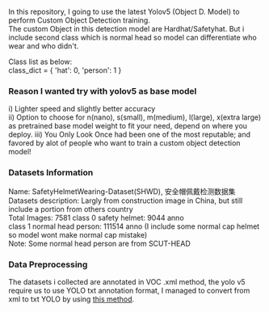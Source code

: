 In this repository, I going to use the latest Yolov5 (Object D. Model) to perform Custom Object Detection training.  
The custom Object in this detection model are Hardhat/Safetyhat. But i include second class which is normal head so model can differentiate who wear and who didn't.  

Class list as below:  
class_dict = { 'hat': 0, 'person': 1 }  

### Reason I wanted try with yolov5 as base model  
i) Lighter speed and slightly better accuracy  
ii) Option to choose for n(nano), s(small), m(medium), l(large), x(extra large) as pretrained base model weight to fit your need, depend on where you deploy.
iii) You Only Look Once had been one of the most reputable; and favored by alot of people who want to train a custom object detection model!


### Datasets Information  
Name: SafetyHelmetWearing-Dataset(SHWD), 安全帽佩戴检测数据集  
Datasets description: Largly from construction image in China, but still include a portion from others country  
Total Images: 7581 
class 0 safety helmet: 9044 anno  
class 1 normal head person: 111514 anno (I include some normal cap helmet so model wont make normal cap mistake)  
Note: Some normal head person are from SCUT-HEAD  

### Data Preprocessing
The datasets i collected are annotated in VOC .xml method, the yolo v5 require us to use YOLO txt annotation format, I managed to convert from xml to txt YOLO by using [this method](https://github.com/chua-dev/yolov5-xml-VOC_anno--to-txt-YOLO_format-). 
